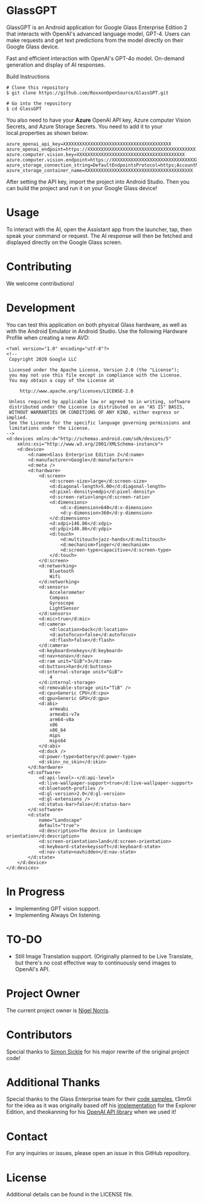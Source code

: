 
# GlassGPT
GlassGPT is an Android application for Google Glass Enterprise Edition 2 that interacts with OpenAI's advanced language model, GPT-4. Users can make requests and get text predictions from the model directly on their Google Glass device.

Fast and efficient interaction with OpenAI's GPT-4o model. On-demand generation and display of AI responses. 

Build Instructions
```
# Clone this repository
$ git clone https://github.com/RoxxonOpenSource/GlassGPT.git

# Go into the repository
$ cd GlassGPT
```
You also need to have your **Azure** OpenAI API key, Azure computer Vision Secrets, and Azure Storage Secrets. You need to add it to your local.properties as shown below:
```
azure_openai_api_key=XXXXXXXXXXXXXXXXXXXXXXXXXXXXXXXXXXXXXXXX
azure_openai_endpoint=https://XXXXXXXXXXXXXXXXXXXXXXXXXXXXXXXXXXXXXXXX.openai.azure.com/
azure.computer.vision.key=XXXXXXXXXXXXXXXXXXXXXXXXXXXXXXXXXXXXXXXX
azure.computer.vision.endpoint=https://XXXXXXXXXXXXXXXXXXXXXXXXXXXXXXXXXXXXXXXX.cognitiveservices.azure.com/
azure_storage_connection_string=DefaultEndpointsProtocol=https;AccountName=XXXXXXXXXXXXXXXX;AccountKey=XXXXXXXXXXXXXXXXXXXXXXXXXXXXXXXXXXXXXXXX;EndpointSuffix=core.windows.net
azure_storage_container_name=XXXXXXXXXXXXXXXXXXXXXXXXXXXXXXXXXXXXXXXX
```

After setting the API key, import the project into Android Studio. Then you can build the project and run it on your Google Glass device!

# Usage
To interact with the AI, open the Assistant app from the launcher, tap, then speak your command or request. The AI response will then be fetched and displayed directly on the Google Glass screen.

# Contributing
We welcome contributions!

# Development
You can test this application on both physical Glass hardware, as well as with the Android Emulator in Android Studio.
Use the following Hardware Profile when creating a new AVD:
```
<?xml version="1.0" encoding="utf-8"?>
<!--
 Copyright 2020 Google LLC

 Licensed under the Apache License, Version 2.0 (the "License");
 you may not use this file except in compliance with the License.
 You may obtain a copy of the License at

     http://www.apache.org/licenses/LICENSE-2.0

 Unless required by applicable law or agreed to in writing, software
 distributed under the License is distributed on an "AS IS" BASIS,
 WITHOUT WARRANTIES OR CONDITIONS OF ANY KIND, either express or implied.
 See the License for the specific language governing permissions and
 limitations under the License.
-->
<d:devices xmlns:d="http://schemas.android.com/sdk/devices/5"
    xmlns:xsi="http://www.w3.org/2001/XMLSchema-instance">
    <d:device>
        <d:name>Glass Enterprise Edition 2</d:name>
        <d:manufacturer>Google</d:manufacturer>
        <d:meta />
        <d:hardware>
            <d:screen>
                <d:screen-size>large</d:screen-size>
                <d:diagonal-length>5.00</d:diagonal-length>
                <d:pixel-density>mdpi</d:pixel-density>
                <d:screen-ratio>long</d:screen-ratio>
                <d:dimensions>
                    <d:x-dimension>640</d:x-dimension>
                    <d:y-dimension>360</d:y-dimension>
                </d:dimensions>
                <d:xdpi>146.86</d:xdpi>
                <d:ydpi>146.86</d:ydpi>
                <d:touch>
                    <d:multitouch>jazz-hands</d:multitouch>
                    <d:mechanism>finger</d:mechanism>
                    <d:screen-type>capacitive</d:screen-type>
                </d:touch>
            </d:screen>
            <d:networking>
                Bluetooth
                Wifi
            </d:networking>
            <d:sensors>
                Accelerometer
                Compass
                Gyroscope
                LightSensor
            </d:sensors>
            <d:mic>true</d:mic>
            <d:camera>
                <d:location>back</d:location>
                <d:autofocus>false</d:autofocus>
                <d:flash>false</d:flash>
            </d:camera>
            <d:keyboard>nokeys</d:keyboard>
            <d:nav>nonav</d:nav>
            <d:ram unit="GiB">3</d:ram>
            <d:buttons>hard</d:buttons>
            <d:internal-storage unit="GiB">
                4
            </d:internal-storage>
            <d:removable-storage unit="TiB" />
            <d:cpu>Generic CPU</d:cpu>
            <d:gpu>Generic GPU</d:gpu>
            <d:abi>
                armeabi
                armeabi-v7a
                arm64-v8a
                x86
                x86_64
                mips
                mips64
            </d:abi>
            <d:dock />
            <d:power-type>battery</d:power-type>
            <d:skin>_no_skin</d:skin>
        </d:hardware>
        <d:software>
            <d:api-level>-</d:api-level>
            <d:live-wallpaper-support>true</d:live-wallpaper-support>
            <d:bluetooth-profiles />
            <d:gl-version>2.0</d:gl-version>
            <d:gl-extensions />
            <d:status-bar>false</d:status-bar>
        </d:software>
        <d:state
            name="Landscape"
            default="true">
            <d:description>The device in landscape orientation</d:description>
            <d:screen-orientation>land</d:screen-orientation>
            <d:keyboard-state>keyssoft</d:keyboard-state>
            <d:nav-state>navhidden</d:nav-state>
        </d:state>
    </d:device>
</d:devices>
```

# In Progress
 - Implementing GPT vision support.
 - Implementing Always On listening.

# TO-DO
 - Still Image Translation support. (Originally planned to be Live Translate, but there's no cost effective way to continuously send images to OpenAI's API.

# Project Owner
The current project owner is [Nigel Norris](https://github.com/TheNameIsNigel).

# Contributors
Special thanks to [Simon Sickle](https://github.com/simonsickle) for his major rewrite of the original project code!

# Additional Thanks
Special thanks to the Glass Enterprise team for their [code samples](https://github.com/googlesamples/glass-enterprise-samples), t3mr0i for the idea as it was originally based off his [implementation](https://github.com/t3mr0i/ChatGPTGlass) for the Explorer Edition, and theokanning for his [OpenAI API library](https://github.com/TheoKanning/openai-java) when we used it!

# Contact
For any inquiries or issues, please open an issue in this GitHub repository.

# License
Additional details can be found in the LICENSE file.
